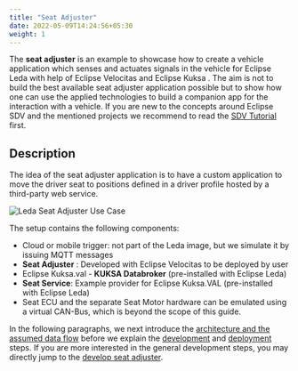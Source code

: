 ```yaml
---
title: "Seat Adjuster"
date: 2022-05-09T14:24:56+05:30
weight: 1
---
```


The **seat adjuster** is an example to showcase how to create a vehicle application which senses and actuates signals in the vehicle
for Eclipse Leda with help of Eclipse Velocitas and Eclipse Kuksa
. The aim is not to build the best available seat adjuster application possible but to show how one can use the applied technologies
to build a companion app for the interaction with a vehicle.
If you are new to the concepts around Eclipse SDV and the mentioned projects
we recommend to read the [SDV Tutorial](/leda/docs/general-usage/sdv-introduction/) first.

## Description

The idea of the seat adjuster application is to have a custom application to move the driver seat to positions defined
in a driver profile hosted by a third-party web service.

![Leda Seat Adjuster Use Case](./seatadjuster.png)

The setup contains the following components:

- Cloud or mobile trigger: not part of the Leda image, but we simulate it by issuing MQTT messages
- **Seat Adjuster** : Developed with Eclipse Velocitas to be deployed by user
- Eclipse Kuksa.val - **KUKSA Databroker** (pre-installed with Eclipse Leda)
- **Seat Service**: Example provider for Eclipse Kuksa.VAL (pre-installed with Eclipse Leda)
- Seat ECU and the separate Seat Motor hardware can be emulated using a virtual CAN-Bus, which is beyond the scope of this guide.

In the following paragraphs, we next introduce the [architecture and the assumed data flow](architecture-seat-adjuster)
before we explain the [development](develop-seat-adjuster) and [deployment](deploy-seat-adjuster) steps.
If you are more interested in the general development steps, you may directly jump to the [develop seat adjuster](develop-seat-adjuster).
